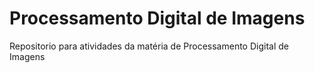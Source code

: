 # Processamento Digital de Imagens
Repositorio para atividades da matéria de Processamento Digital de Imagens
